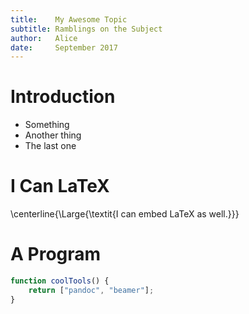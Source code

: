 ```yaml
---
title:    My Awesome Topic
subtitle: Ramblings on the Subject
author:   Alice
date:     September 2017
---
```


# Introduction

- Something
- Another thing
- The last one

# I Can LaTeX

\centerline{\Large{\textit{I can embed LaTeX as well.}}}

# A Program

``` javascript
function coolTools() {
    return ["pandoc", "beamer"];
}
```
